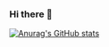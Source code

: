 ### Hi there 👋
[![Anurag's GitHub stats](https://github-readme-stats.vercel.app/api?username=kayraurfali)](https://github.com/anuraghazra/github-readme-stats)

<!--
**kayraurfali/kayraurfali** is a ✨ _special_ ✨ repository because its `README.md` (this file) appears on your GitHub profile.

Here are some ideas to get you started:

- 🔭 I’m currently working on ...
- 🌱 I’m currently learning ...
- 👯 I’m looking to collaborate on ...
- 🤔 I’m looking for help with ...
- 💬 Ask me about ...
- 📫 How to reach me: ...
- 😄 Pronouns: ...
- ⚡ Fun fact: ...
-->

